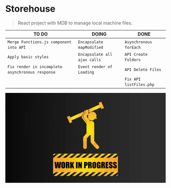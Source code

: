 
# Storehouse
> React project with MDB to manage local machine files.

|TO DO            |DOING                         |DONE                        |
|----------------|-------------------------------|-----------------------------|
|`Merge Functions.js component into API`|`Encapsulate mapModified`|`Asynchronous forEach`|
|`Apply basic styles`|`Encapsulate all ajax calls`|`API Create Folders`|
|`Fix render in incomplete asynchronous response`|`Event render of Loading`|`API Delete Files`|
|||`Fix API listFiles.php`

![Under Construction](resourcesGit/under-construction.png)
